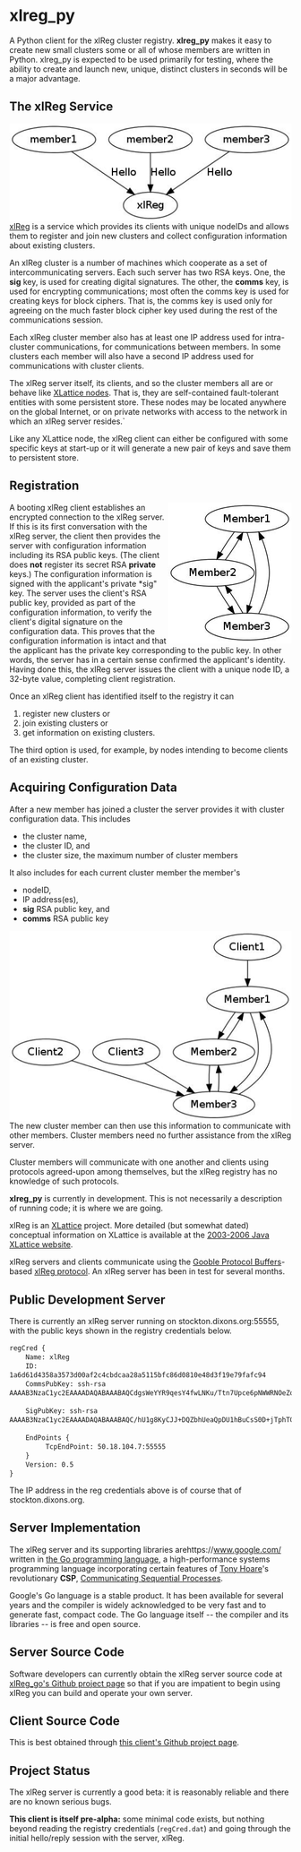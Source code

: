 # xlreg_py

A Python client for the xlReg cluster registry.  **xlreg_py**
makes it easy to create new small clusters some or all of whose members are
written in Python.  xlreg_py is expected to be used primarily
for testing, where
the ability to create and launch new, unique, distinct clusters in seconds
will be a major advantage.

## The xlReg Service

<img src="img/xl-registration.jpg" alt="xl-registration" style="float:left" title="members registering with xlReg">

[xlReg](http://jddixon.github.io/xlReg_go)
is a service which provides its clients with unique nodeIDs and allows them
to register and join new clusters and collect configuration information
about existing clusters.

An xlReg cluster is a number of machines
which cooperate as a set of intercommunicating servers.  Each
such server has two RSA keys.  One, the **sig** key, is used for creating
digital signatures.  The other, the **comms** key, is used for encrypting
communications; most often the comms key is used for creating keys for
block ciphers. That is, the comms key is used only for agreeing on the
much faster block cipher key used during the rest of the communications
session.

Each xlReg cluster member also has at least one IP address used for
intra-cluster communications, for communications between members.  In some
clusters each member will also have a second IP address used for communications
with cluster clients.

The xlReg server itself, its clients, and so the cluster members all are
or behave like
[XLattice nodes](http://jddixon.github.io/xlNode_go).
That is, they are self-contained fault-tolerant entities with some
persistent store.  These nodes may be located anywhere on the global
Internet, or on private networks with access to the network in which
an xlReg server resides.`

Like any XLattice node, the xlReg client can either be configured with some
specific keys at start-up or it will generate a new pair of  keys and save
them to persistent store.

## Registration

<img src="img/simple-cluster.jpg" alt="simple-cluster" style="float:right" title="small cluster, no clients">

A booting xlReg client establishes an encrypted connection to the xlReg server.
If this is its first conversation with the xlReg server, the client then
provides the server with configuration information including its RSA public
keys.  (The client does **not** register its secret RSA **private** keys.)
The configuration information is signed with the applicant's private
*sig" key.  The server uses the
client's RSA public key, provided as part of the configuration information, to
verify the client's digital signature on the configuration data.  This proves
that the configuration information is intact and that the applicant has the
private key corresponding to the public key.  In other words, the server has
in a certain sense confirmed the applicant's identity.  Having done this,
the xlReg server issues the client with a unique node ID, a 32-byte value,
completing client registration.

Once an xlReg client has identified itself to the registry it can

1. register new clusters or
2. join existing clusters or
3. get information on existing clusters.

The third option is used, for example, by nodes intending to become clients
of an existing cluster.

## Acquiring Configuration Data

After a new member has joined a cluster the server provides it
with cluster configuration data.  This includes

* the cluster name,
* the cluster ID, and
* the cluster size, the  maximum number of cluster members

It also includes for each current cluster member the member's

* nodeID,
* IP address(es),
* **sig** RSA public key, and
* **comms** RSA public key

<img src="img/cluster-with-clients.jpg" alt="cluster-with-clients" style="float:left" title="cluster with clients">

The new cluster member can then use this information to communicate with
other members.  Cluster members need no further assistance from the
xlReg server.

Cluster members will communicate with one another and clients
using protocols agreed-upon among themselves, but the xlReg registry
has no knowledge of such protocols.

**xlreg_py** is currently in development.  This is not
necessarily a description of running code; it is where we are going.

xlReg is an [XLattice](http://jddixon.github.io/xlattice_go/) project.  More
detailed (but somewhat dated) conceptual information on XLattice
is available at the [2003-2006 Java XLattice website](http://www.xlattice.org).

xlReg servers and clients communicate using the
[Gooble Protocol Buffers](http://code.google.com/p/protobuf/)-based
[xlReg protocol](http://jddixon.github.io/xlReg_go/xlReg_protocol.html).
An xlReg server has been in test for several months.

## Public Development Server

There is currently an xlReg server running on stockton.dixons.org:55555,
with the public keys shown in the registry credentials below.

	regCred {
	    Name: xlReg
	    ID: 1a6d61d4358a3573d00af2c4cbdcaa28a5115bfc86d0810e48d3f19e79fafc94
	    CommsPubKey: ssh-rsa AAAAB3NzaC1yc2EAAAADAQABAAABAQCdgsWeYYR9qesY4fwLNKu/Ttn7Upce6pNWWRNOeZo3KBO0PMyxUAL5m2eNcCty8YzCuPRYpRBPzRlA8+6Hfd3xCUXxKso7ZvBJTJAXlBS+3YAhZamyN2/0BtXSj52NNA3Xi2qN1nmX98dV8v/q7uRdUzsImcfKrfmxxtUyyKRXCmgk5gUF0r2gdIf1mKIvRpb68RDy6kByMOmwySPQ27bU1L+f7GOtzX3LYD5z6b5pzei1OOO6AiWJ+xqcFFdnXWrTtrqgr0lFgAmXtoriegI3u/8Tc5SUpQrwZsp1gKwmHlNK+6T05NicC1O4WQ+7sONeFASMr/6dvsvrYsSiaI4/
	
	    SigPubKey: ssh-rsa AAAAB3NzaC1yc2EAAAADAQABAAABAQC/hU1g8KyCJJ+DQZbhUeaQpDU1hBuCsS0D+jTphTGgHHC8YzyAZQ8zAIpRZoPu2xueP8I3gLZ3h+MIAujRAAjmWIGdmd6JiKhd4GPBYTHnXszlxABzA0Io269bNw3q4ggrhDxp9hyDSahST6Vs1+8lb0DCiTS7sIS44GqsPwXk3Jake1KEKykp+5sqDzO6fFMCAqwxCBmqHyAE5KwC2s+UCLD7Ivou+Wsmc0vM+XEGOPrYoU56rJESGgmtTOhCeurMhuiiG7E6gV+UhKaCVSvZOghuLDflqZLPGRD/kZ9lJsS9bIbVCPNHfmEzGD7vIVVxQi5ShP0ne7CS2/qNtrQf
	
	    EndPoints {
	         TcpEndPoint: 50.18.104.7:55555
	    }
	    Version: 0.5
	}

The IP address in the reg credentials above is of course that of stockton.dixons.org.

## Server Implementation

The xlReg server and its supporting libraries arehttps://www.google.com/ written in
[the Go programming language](http://golang.org), a high-performance
systems programming language incorporating certain features of
[Tony Hoare](http://en.wikipedia.org/wiki/Tony_Hoare)'s
revolutionary **CSP**,
[Communicating Sequential Processes](http://www.usingcsp.com).

Google's Go language is a stable product.  It has been available for 
several years and the compiler is widely acknowledged to be very fast
and to generate fast, compact code.  The Go language itself --
the compiler and its libraries -- is free and open source.

## Server Source Code

Software developers can currently obtain the xlReg server source code at
[xlReg_go's Github project page](https://github.com/jddixon/xlReg_go/)
so that if you are impatient to begin using xlReg you can build and operate
your own server.

## Client Source Code

This is best obtained through
[this client's Github project page](https://github.com/jddixon/xlreg_py/).

## Project Status

The xlReg server is currently a good beta: it is reasonably reliable and
there are no known serious bugs.

**This client is itself pre-alpha:** some minimal code exists, but nothing
beyond reading the registry credentials (`regCred.dat`) and going through
the initial hello/reply session with the server, xlReg.
